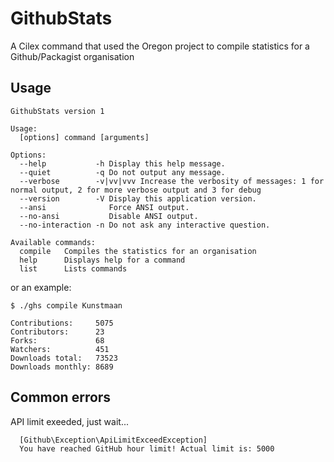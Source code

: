 GithubStats
===========

A Cilex command that used the Oregon project to compile statistics for a Github/Packagist organisation

## Usage

```
GithubStats version 1

Usage:
  [options] command [arguments]

Options:
  --help           -h Display this help message.
  --quiet          -q Do not output any message.
  --verbose        -v|vv|vvv Increase the verbosity of messages: 1 for normal output, 2 for more verbose output and 3 for debug
  --version        -V Display this application version.
  --ansi              Force ANSI output.
  --no-ansi           Disable ANSI output.
  --no-interaction -n Do not ask any interactive question.

Available commands:
  compile   Compiles the statistics for an organisation
  help      Displays help for a command
  list      Lists commands
```

or an example:

```
$ ./ghs compile Kunstmaan

Contributions:     5075
Contributors:      23
Forks:             68
Watchers:          451
Downloads total:   73523
Downloads monthly: 8689

```



## Common errors

API limit exeeded, just wait...
```
  [Github\Exception\ApiLimitExceedException]
  You have reached GitHub hour limit! Actual limit is: 5000
```
